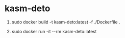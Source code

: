 # kasm-deto

1) sudo docker build -t kasm-deto:latest -f ./Dockerfile .

2) sudo docker run -it --rm kasm-deto:latest
